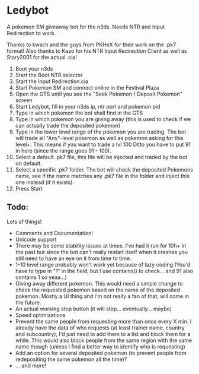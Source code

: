 # Ledybot
A pokemon SM giveaway bot for the n3ds. Needs NTR and Input Redirection to work.

Thanks to kwsch and the guys from PKHeX for their work on the .pk7 format!
Also thanks to Kazo for his NTR Input Redirection Client as well as Stary2001 for the actual .cia!

1. Boot your n3ds
2. Start the Boot NTR selector
3. Start the Input Redirection.cia
4. Start Pokemon SM and connect online in the Festival Plaza
5. Open the GTS until you see the "Seek Pokemon / Deposit Pokemon" screen
6. Start Ledybot, fill in your n3ds ip, ntr port and pokemon pid
7. Type in which pokemon the bot shall find in the GTS
8. Type in which pokemon you are giving away (this is used to check if we can actually trade the deposited pokemon)
9. Type in the lower level range of the pokemon you are trading. The bot will trade all "Any"-level pokemon as well as pokemon asking for this level+. This means if you want to trade a lvl 100 Ditto you have to put 91 in here (since the range goes 91 - 100).
10. Select a default .pk7 file, this file will be injected and traded by the bot on default.
11. Select a specific .pk7 folder. The bot will check the deposited Pokemons name, see if the name matches any .pk7 file in the folder and inject this one instead (if it exists).
12. Press Start

## Todo:

Lots of things!
- Comments and Documentation!
- Unicode support
- There may be some stability issues at times. I've had it run for 10h+ in the past but since the bot can't really restart itself when it crashes you still need to have an eye on it from time to time.
- 1-10 level range probably won't work yet because of lazy coding (You'd have to type in "1" in the field, but I use contains() to check... and 91 also contains 1 so yeaa...)
- Giving away different pokemon. This would need a simple change to check the requested pokemon based on the name of the deposited pokemon. Mostly a UI thing and I'm not really a fan of that, will come in the future.
- An actual working stop button (it will stop... eventually... maybe)
- Speed optimizations
- Prevent the same people from requesting more than once every X min. I already have the data of who requests (at least trainer name, country and subcountry), I'd just need to add them to a list and block them for a while. This would also block people from the same region with the same name though (unless I find a better way to identify who is requesting)
- Add an option for several deposited pokemon (to prevent people from redepositing the same pokemon all the time)?
- ... and more!
